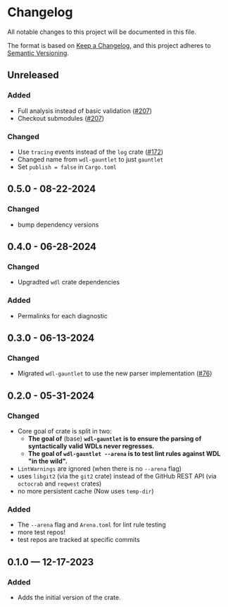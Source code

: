 # Changelog

All notable changes to this project will be documented in this file.

The format is based on [Keep a Changelog](https://keepachangelog.com/en/1.1.0/),
and this project adheres to [Semantic Versioning](https://semver.org/spec/v2.0.0.html).

## Unreleased

### Added

* Full analysis instead of basic validation ([#207](https://github.com/stjude-rust-labs/wdl/pull/172))
* Checkout submodules ([#207](https://github.com/stjude-rust-labs/wdl/pull/172))

### Changed

* Use `tracing` events instead of the `log` crate ([#172](https://github.com/stjude-rust-labs/wdl/pull/172))
* Changed name from `wdl-gauntlet` to just `gauntlet`
* Set `publish = false` in `Cargo.toml`

## 0.5.0 - 08-22-2024

### Changed

* bump dependency versions

## 0.4.0 - 06-28-2024

### Changed

* Upgradted `wdl` crate dependencies

### Added

* Permalinks for each diagnostic

## 0.3.0 - 06-13-2024

### Changed

* Migrated `wdl-gauntlet` to use the new parser implementation ([#76](https://github.com/stjude-rust-labs/wdl/pull/76))

## 0.2.0 - 05-31-2024

### Changed

* Core goal of crate is split in two:
  * **The goal of** (base) **`wdl-gauntlet` is to ensure the parsing of syntactically valid WDLs never regresses.**
  * **The goal of `wdl-gauntlet --arena` is to test lint rules against WDL "in the wild".**
* `LintWarnings` are ignored (when there is no `--arena` flag)
* uses `libgit2` (via the `git2` crate) instead of the GitHub REST API (via `octocrab` and `reqwest` crates)
* no more persistent cache (Now uses `temp-dir`)

### Added

* The `--arena` flag and `Arena.toml` for lint rule testing
* more test repos!
* test repos are tracked at specific commits

## 0.1.0 — 12-17-2023

### Added

* Adds the initial version of the crate.

